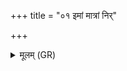 +++
title = "०१ इमां मात्रां निर्"

+++
<details><summary>मूलम् (GR)</summary>

इमां मात्रां निर् वप ओदनस्य  
तस्य पक्ता मुच्यतां किल्बिषेभ्यः ।  
अभिद्रोहाद् एनसो दुष्कृताच् च  
पुनातु मा पवनैः पवित्रः ॥
</details>
